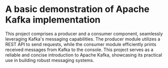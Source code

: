 # A basic demonstration of Apache Kafka implementation
This project comprises a producer and a consumer component, seamlessly leveraging Kafka's messaging capabilities. The producer module utilizes a REST API to send requests, while the consumer module efficiently prints received messages from Kafka to the console. This project serves as a reliable and concise introduction to Apache Kafka, showcasing its practical use in building robust messaging systems.
